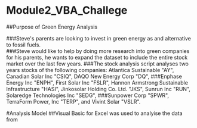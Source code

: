 # Module2_VBA_Challege

##Purpose of Green Energy Analysis

###Steve's parents are looking to invest in green energy as and alternative to fossil fuels.  
###Steve would like to help by doing more research into green companies for his parents, he wants to expand the dataset to include the entire stock market over the last few years. 
###The stock analysis script analyses two years stocks of the following companies: Atlantica Sustainable "AY", Canadian Solar Inc "CSIQ", DAQO New Energy Corp "DQ",
###Enphase Energy Inc "ENPH", First Solar Inc "FSLR", Hannon Armstrong Sustainable Infrastructure "HASI", Jinkosolar Holding Co. Ltd. "JKS", Sunrun Inc "RUN", Solaredge Technologies Inc "SEDG", 
###Sunpower Corp "SPWR", TerraForm Power, Inc "TERP", and Vivint Solar "VSLR".

#Analysis Model
##Visual Basic for Excel was used to analyise the data from 